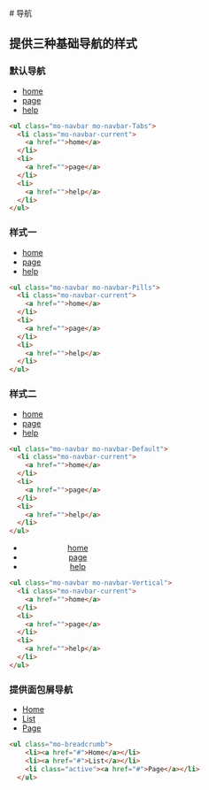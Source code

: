 <link rel="stylesheet" href="http://mocha.oa.com/v2/definitions/view/navbar/navbar.min.css">
<link rel="stylesheet" href="http://mocha.oa.com/v2/definitions/view/navbar/breadcrumb.min.css">
<style>
  .mo-navbar-Vertical{width:200px; text-align:center;}
  </style>
# 导航

## 提供三种基础导航的样式

### 默认导航
<div class="example-prev">
        <a href="javascript:;" title="查看代码" class="example-prev-code"></a>
<ul class="mo-navbar mo-navbar-Tabs">
    <li class="mo-navbar-current">
      <a href="">home</a>
    </li>
    <li>
      <a href="">page</a>
    </li>
    <li>
      <a href="">help</a>
    </li>
  </ul>
  </div>

  ```html
  <ul class="mo-navbar mo-navbar-Tabs">
    <li class="mo-navbar-current">
      <a href="">home</a>
    </li>
    <li>
      <a href="">page</a>
    </li>
    <li>
      <a href="">help</a>
    </li>
  </ul>
  ```

### 样式一
<div class="example-prev">
        <a href="javascript:;" title="查看代码" class="example-prev-code"></a>
  <ul class="mo-navbar mo-navbar-Pills">
    <li class="mo-navbar-current">
      <a href="">home</a>
    </li>
    <li>
      <a href="">page</a>
    </li>
    <li>
      <a href="">help</a>
    </li>
  </ul>
  </div>

  ```html
  <ul class="mo-navbar mo-navbar-Pills">
    <li class="mo-navbar-current">
      <a href="">home</a>
    </li>
    <li>
      <a href="">page</a>
    </li>
    <li>
      <a href="">help</a>
    </li>
  </ul>
  ```

### 样式二
<div class="example-prev">
        <a href="javascript:;" title="查看代码" class="example-prev-code"></a>
  <ul class="mo-navbar mo-navbar-Default">
    <li class="mo-navbar-current">
      <a href="">home</a>
    </li>
    <li>
      <a href="">page</a>
    </li>
    <li>
      <a href="">help</a>
    </li>
  </ul>
  </div>

  ```html
  <ul class="mo-navbar mo-navbar-Default">
    <li class="mo-navbar-current">
      <a href="">home</a>
    </li>
    <li>
      <a href="">page</a>
    </li>
    <li>
      <a href="">help</a>
    </li>
  </ul>
  ```

  <div class="example-prev">
        <a href="javascript:;" title="查看代码" class="example-prev-code"></a>
  <ul class="mo-navbar mo-navbar-Vertical">
    <li class="mo-navbar-current">
      <a href="">home</a>
    </li>
    <li>
      <a href="">page</a>
    </li>
    <li>
      <a href="">help</a>
    </li>
  </ul>
  </div>

  ```html
  <ul class="mo-navbar mo-navbar-Vertical">
    <li class="mo-navbar-current">
      <a href="">home</a>
    </li>
    <li>
      <a href="">page</a>
    </li>
    <li>
      <a href="">help</a>
    </li>
  </ul>
  ```

### 提供面包屑导航
<div class="example-prev">
<a href="javascript:;" title="查看代码" class="example-prev-code"></a>
<ul class="mo-breadcrumb">
    <li><a href="#">Home</a></li>
    <li><a href="#">List</a></li>
    <li class="active"><a href="#">Page</a></li>
  </ul>
</div>

```html
<ul class="mo-breadcrumb">
    <li><a href="#">Home</a></li>
    <li><a href="#">List</a></li>
    <li class="active"><a href="#">Page</a></li>
  </ul>
```